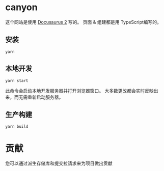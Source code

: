 # canyon

这个网站是使用
[Docusaurus 2](https://v2.docusaurus.io/) 写的。 页面 & 组建都是用
TypeScript编写的。



## 安装

```script
yarn
```

## 本地开发

```script
yarn start
```

此命令会启动本地开发服务器并打开浏览器窗口。
大多数更改都会实时反映出来，而无需重新启动服务器。

## 生产构建

```script
yarn build
```

# 贡献

您可以通过派生存储库和提交拉请求来为项目做出贡献
